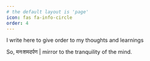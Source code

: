 ```yaml
---
# the default layout is 'page'
icon: fas fa-info-circle
order: 4
---
```


I write here to give order to my thoughts and learnings

So, मनःशमदर्पण | mirror to the tranquility of the mind.
